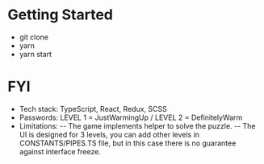 # Getting Started

- git clone
- yarn
- yarn start

# FYI

- Tech stack: TypeScript, React, Redux, SCSS
- Passwords: LEVEL 1 = JustWarmingUp / LEVEL 2 = DefinitelyWarm 
- Limitations: 
-- The game implements helper to solve the puzzle. 
-- The UI is designed for 3 levels, you can add other levels in CONSTANTS/PIPES.TS file, but in this case there is no guarantee against interface freeze.
